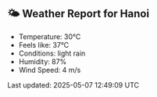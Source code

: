 <!-- WEATHER-START -->
## 🌤 Weather Report for Hanoi

- Temperature: 30°C
- Feels like: 37°C
- Conditions: light rain
- Humidity: 87%
- Wind Speed: 4 m/s

Last updated: 2025-05-07 12:49:09 UTC
<!-- WEATHER-END -->
